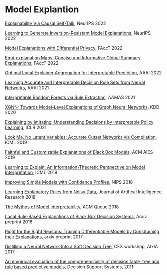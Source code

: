 # Model Explantion

[Explainability Via Causal Self-Talk](https://openreview.net/pdf?id=bk8vkdQfBS), NeurIPS 2022

[Learning to Generate Inversion-Resistant Model Explanations](https://openreview.net/pdf?id=iy2G-yLGuku), NeurIPS 2022

[Model Explanations with Differential Privacy](https://facctconference.org/static/pdfs_2022/facct22-146.pdf), FAccT 2022

[Equi-explanation Maps: Concise and Informative Global Summary Explanations](https://facctconference.org/static/pdfs_2022/facct22-38.pdf), FAccT 2022

[Optimal Local Explainer Aggregation for Interpretable Prediction](https://arxiv.org/pdf/2003.09466.pdf), AAAI 2022

[Learning Accurate and Interpretable Decision Rule Sets from Neural Networks](https://arxiv.org/abs/2103.02826), AAAI 2021

[Interpretable Random Forests via Rule Extraction](https://arxiv.org/pdf/2004.14841.pdf), AAMAS 2021

[XGNN: Towards Model-Level Explanations of Graph Neural Networks](https://dl.acm.org/doi/abs/10.1145/3394486.3403085), KDD 2020

[Explaining by Imitating: Understanding Decisions by Interpretable Policy Learning](https://openreview.net/forum?id=unI5ucw_Jk), ICLR 2021

[Look Ma, No Latent Variables: Accurate Cutset Networks via Compilation](http://proceedings.mlr.press/v97/rahman19a/rahman19a.pdf), ICML 2019

[Faithful and Customizable Explanations of Black Box Models](https://dl.acm.org/doi/pdf/10.1145/3306618.3314229), ACM AIES 2019

[Learning to Explain: An Information-Theoretic Perspective on Model Interpretation](http://proceedings.mlr.press/v80/chen18j/chen18j.pdf), ICML 2018

[Improving Simple Models with Confidence Profiles](https://papers.nips.cc/paper/2018/file/972cda1e62b72640cb7ac702714a115f-Paper.pdf), NIPS 2018

[Learning Explanatory Rules from Noisy Data](https://arxiv.org/abs/1711.04574), Journal of Artifical Intelligence Research 2018 

[The Mythos of Model Interpretability](https://dl.acm.org/doi/pdf/10.1145/3236386.3241340), ACM Queue 2018

[Local Rule-Based Explanations of Black Box Decision Systems](https://arxiv.org/abs/1805.10820), Arxiv preprint 2018

[Right for the Right Reasons: Training Differentiable Models by Constraining their Explanations](https://arxiv.org/pdf/1703.03717.pdf), arxiv preprint 2017

[Distilling a Neural Network Into a Soft Decision Tree](https://arxiv.org/pdf/1711.09784.pdf), CEX workshop, AIxIA 2017

[An empirical evaluation of the comprehensibility of decision table, tree and rule based predictive models](https://dl.acm.org/doi/10.1016/j.dss.2010.12.003), Decision Support Systems, 2011
